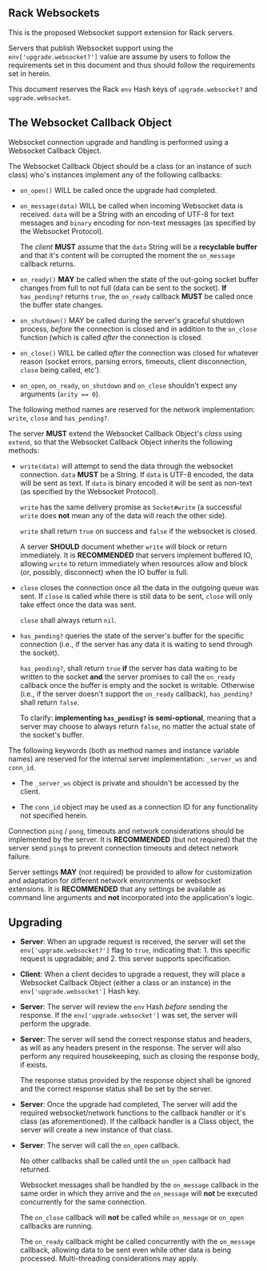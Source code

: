 ## Rack Websockets

This is the proposed Websocket support extension for Rack servers.

Servers that publish Websocket support using the `env['upgrade.websocket?']` value are assume by users to follow the requirements set in this document and thus should follow the requirements set in herein.

This document reserves the Rack `env` Hash keys of `upgrade.websocket?` and `upgrade.websocket`.

## The Websocket Callback Object

Websocket connection upgrade and handling is performed using a Websocket Callback Object.

The Websocket Callback Object should be a class (or an instance of such class) who's instances implement any of the following callbacks:

* `on_open()` WILL be called once the upgrade had completed.

* `on_message(data)` WILL be called when incoming Websocket data is received. `data` will be a String with an encoding of UTF-8 for text messages and `binary` encoding for non-text messages (as specified by the Websocket Protocol).

    The *client* **MUST** assume that the `data` String will be a **recyclable buffer** and that it's content will be corrupted the moment the `on_message` callback returns.

* `on_ready()` **MAY** be called when the state of the out-going socket buffer changes from full to not full (data can be sent to the socket). **If** `has_pending?` returns `true`, the `on_ready` callback **MUST** be called once the buffer state changes.

* `on_shutdown()` MAY be called during the server's graceful shutdown process, _before_ the connection is closed and in addition to the `on_close` function (which is called _after_ the connection is closed.

* `on_close()` WILL be called _after_ the connection was closed for whatever reason (socket errors, parsing errors, timeouts, client disconnection, `close` being called, etc').

* `on_open`, `on_ready`, `on_shutdown` and `on_close` shouldn't expect any arguments (`arity == 0`).

The following method names are reserved for the network implementation: `write`, `close` and `has_pending?`.

The server **MUST** extend the Websocket Callback Object's *class* using `extend`, so that the Websocket Callback Object inherits the following methods:

* `write(data)` will attempt to send the data through the websocket connection. `data` **MUST** be a String. If `data` is UTF-8 encoded, the data will be sent as text. If `data` is binary encoded it will be sent as non-text (as specified by the Websocket Protocol).

    `write` has the same delivery promise as `Socket#write` (a successful `write` does **not** mean any of the data will reach the other side).

    `write` shall return `true` on success and `false` if the websocket is closed.

    A server **SHOULD** document whether `write` will block or return immediately. It is **RECOMMENDED** that servers implement buffered IO, allowing `write` to return immediately when resources allow and block (or, possibly, disconnect) when the IO buffer is full.

* `close` closes the connection once all the data in the outgoing queue was sent. If `close` is called while there is still data to be sent, `close` will only take effect once the data was sent.

    `close` shall always return `nil`.

* `has_pending?` queries the state of the server's buffer for the specific connection (i.e., if the server has any data it is waiting to send through the socket).

    `has_pending?`, shall return `true` **if** the server has data waiting to be written to the socket **and** the server promises to call the `on_ready` callback once the buffer is empty and the socket is writable. Otherwise (i.e., if the server doesn't support the `on_ready` callback), `has_pending?` shall return `false`.

    To clarify: **implementing `has_pending?` is semi-optional**, meaning that a server may choose to always return `false`, no matter the actual state of the socket's buffer.

The following keywords (both as method names and instance variable names) are reserved for the internal server implementation: `_server_ws` and `conn_id`.

* The `_server_ws` object is private and shouldn't be accessed by the client.

* The `conn_id` object may be used as a connection ID for any functionality not specified herein.

Connection `ping` / `pong`, timeouts and network considerations should be implemented by the server. It is **RECOMMENDED** (but not required) that the server send `ping`s to prevent connection timeouts and detect network failure.

Server settings **MAY** (not required) be provided to allow for customization and adaptation for different network environments or websocket extensions. It is **RECOMMENDED** that any settings be available as command line arguments and **not** incorporated into the application's logic.

## Upgrading

* **Server**: When an upgrade request is received, the server will set the `env['upgrade.websocket?']` flag to `true`, indicating that: 1. this specific request is upgradable; and 2. this server supports specification.

* **Client**: When a client decides to upgrade a request, they will place a Websocket Callback Object (either a class or an instance) in the `env['upgrade.websocket']` Hash key.

* **Server**: The server will review the `env` Hash *before* sending the response. If the `env['upgrade.websocket']` was set, the server will perform the upgrade.

 * **Server**: The server will send the correct response status and headers, as will as any headers present in the response. The server will also perform any required housekeeping, such as closing the response body, if exists.

     The response status provided by the response object shall be ignored and the correct response status shall be set by the server.

* **Server**: Once the upgrade had completed, The server will add the required websocket/network functions to the callback handler or it's class (as aforementioned). If the callback handler is a Class object, the server will create a new instance of that class.

* **Server**: The server will call the `on_open` callback.

    No other callbacks shall be called until the `on_open` callback had returned.

    Websocket messages shall be handled by the `on_message` callback in the same order in which they arrive and the `on_message` will **not** be executed concurrently for the same connection.

    The `on_close` callback will **not** be called while `on_message` or `on_open` callbacks are running.

    The `on_ready` callback might be called concurrently with the `on_message` callback, allowing data to be sent even while other data is being processed. Multi-threading considerations may apply.
